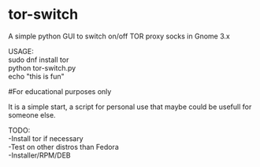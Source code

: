 # tor-switch
A simple python GUI to switch on/off TOR proxy socks in Gnome 3.x

USAGE:<br>
sudo dnf install tor<br>
python tor-switch.py<br>
echo "this is fun"<br>

#For educational purposes only

It is a simple start, a script for personal use that maybe could be usefull for someone else.

TODO:<br>
  -Install tor if necessary<br>
  -Test on other distros than Fedora<br>
  -Installer/RPM/DEB<br>
